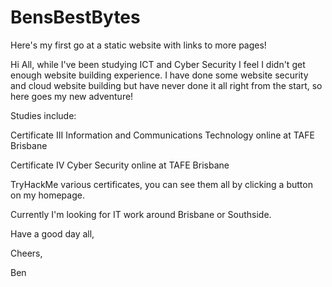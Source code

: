 # BensBestBytes

Here's my first go at a static website with links to more pages!


Hi All, while I've been studying ICT and Cyber Security I feel I didn't get enough website building experience.
I have done some website security and cloud website building but have never done it all right from the start, so here goes my new adventure!


Studies include:

Certificate III Information and Communications Technology online at TAFE Brisbane

Certificate IV Cyber Security online at TAFE Brisbane

TryHackMe various certificates, you can see them all by clicking a button on my homepage.


Currently I'm looking for IT work around Brisbane or Southside.


Have a good day all,

Cheers,

Ben
